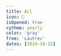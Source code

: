 ```yaml
---
title: Ail
icon: 🧄
isOpened: true
rythme: yearly
color: 'gray'
from: 'Lautrec'
dates: [2024-10-15]
---
```

